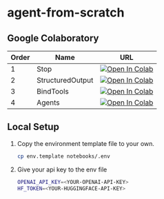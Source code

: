 # agent-from-scratch

## Google Colaboratory

| Order | Name             | URL                                                                                                                                                                                                |
| ----- | ---------------- | -------------------------------------------------------------------------------------------------------------------------------------------------------------------------------------------------- |
| 1     | Stop             | [![Open In Colab](https://colab.research.google.com/assets/colab-badge.svg)](https://colab.research.google.com/github/Aiden-Jeon/agent-from-scratch/blob/main/notebooks/01_Stop.ipynb)             |
| 2     | StructuredOutput | [![Open In Colab](https://colab.research.google.com/assets/colab-badge.svg)](https://colab.research.google.com/github/Aiden-Jeon/agent-from-scratch/blob/main/notebooks/02_StructuredOutput.ipynb) |
| 3     | BindTools        | [![Open In Colab](https://colab.research.google.com/assets/colab-badge.svg)](https://colab.research.google.com/github/Aiden-Jeon/agent-from-scratch/blob/main/notebooks/03_BindTools.ipynb)        |
| 4     | Agents           | [![Open In Colab](https://colab.research.google.com/assets/colab-badge.svg)](https://colab.research.google.com/github/Aiden-Jeon/agent-from-scratch/blob/main/notebooks/04_Agents.ipynb)           |

## Local Setup

1. Copy the environment template file to your own.
    ```bash
    cp env.template notebooks/.env
    ```
2. Give your api key to the env file
    ```bash
    OPENAI_API_KEY=<YOUR-OPENAI-API-KEY>
    HF_TOKEN=<YOUR-HUGGINGFACE-API-KEY>
    ```
